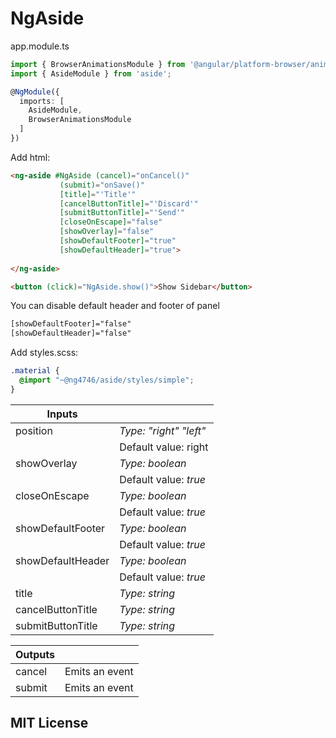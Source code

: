 # NgAside

app.module.ts
```ts
import { BrowserAnimationsModule } from '@angular/platform-browser/animations';
import { AsideModule } from 'aside';

@NgModule({
  imports: [
    AsideModule,
    BrowserAnimationsModule
  ]
})
```

Add html:
```html
<ng-aside #NgAside (cancel)="onCancel()"
           (submit)="onSave()"
           [title]="'Title'"
           [cancelButtonTitle]="'Discard'"
           [submitButtonTitle]="'Send'"
           [closeOnEscape]="false"
           [showOverlay]="false"
           [showDefaultFooter]="true"
           [showDefaultHeader]="true">
           
</ng-aside>

<button (click)="NgAside.show()">Show Sidebar</button>
```

You can disable default header and footer of panel
```html
[showDefaultFooter]="false"
[showDefaultHeader]="false"
```

Add styles.scss:

```scss
.material {
  @import "~@ng4746/aside/styles/simple";
}
```


| Inputs             |                           |
| ------------------ | ------------------------- |
| position           | _Type: "right"  "left"_   |
|                    | Default value: right      |
| showOverlay        | _Type: boolean_           |
|                    | Default value: _true_     |
| closeOnEscape      | _Type: boolean_           |
|                    | Default value: _true_     |
| showDefaultFooter  | _Type: boolean_           |
|                    | Default value: _true_     |
| showDefaultHeader  | _Type: boolean_           |
|                    | Default value: _true_     |
| title              | _Type: string_            |
| cancelButtonTitle  | _Type: string_            |
| submitButtonTitle  | _Type: string_            |


| Outputs            |                           |
| ------------------ | ------------------------- |
| cancel             | Emits an event   |
| submit             | Emits an event   |

## MIT License
